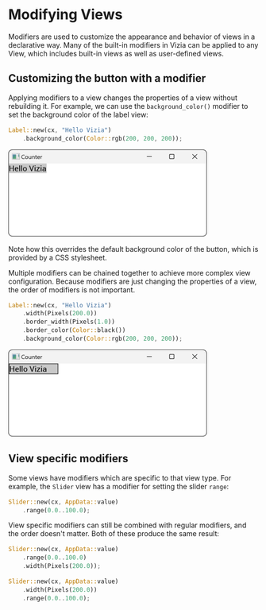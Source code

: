 # Modifying Views

Modifiers are used to customize the appearance and behavior of views in a declarative way. Many of the built-in modifiers in Vizia can be applied to any View, which includes built-in views as well as user-defined views.

## Customizing the button with a modifier 

Applying modifiers to a view changes the properties of a view without rebuilding it. For example, we can use the `background_color()` modifier to set the background color of the label view:

```rust
Label::new(cx, "Hello Vizia")
    .background_color(Color::rgb(200, 200, 200));
```

<img src="../img/view_modifier.png" alt="" width="400"/>

Note how this overrides the default background color of the button, which is provided by a CSS stylesheet.

Multiple modifiers can be chained together to achieve more complex view configuration. Because modifiers are just changing the properties of a view, the order of modifiers is not important.

```rust
Label::new(cx, "Hello Vizia")
    .width(Pixels(200.0))
    .border_width(Pixels(1.0))
    .border_color(Color::black())
    .background_color(Color::rgb(200, 200, 200));
```

<img src="../img/view_modifiers.png" alt="" width="400"/>

## View specific modifiers
Some views have modifiers which are specific to that view type. For example, the `Slider` view has a modifier for setting the slider `range`:

```rust
Slider::new(cx, AppData::value)
    .range(0.0..100.0);
```

View specific modifiers can still be combined with regular modifiers, and the order doesn't matter. Both of these produce the same result:

```rust
Slider::new(cx, AppData::value)
    .range(0.0..100.0)
    .width(Pixels(200.0));
```

```rust
Slider::new(cx, AppData::value)
    .width(Pixels(200.0))
    .range(0.0..100.0);
```

